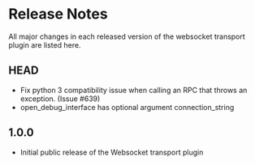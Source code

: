 # Release Notes

All major changes in each released version of the websocket transport plugin are listed here.

## HEAD

- Fix python 3 compatibility issue when calling an RPC that throws an exception.
  (Issue #639)
- open_debug_interface has optional argument connection_string

## 1.0.0

- Initial public release of the Websocket transport plugin